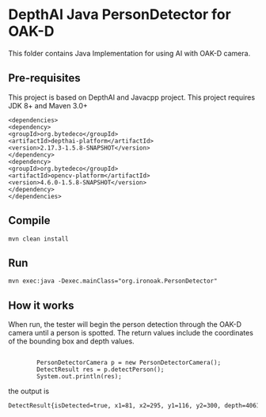 # DepthAI Java PersonDetector for OAK-D
This folder contains Java Implementation for using AI with OAK-D camera.

## Pre-requisites
This project is based on DepthAI and Javacpp project. This project requires JDK 8+ and Maven 3.0+

```
<dependencies>
<dependency>
<groupId>org.bytedeco</groupId>
<artifactId>depthai-platform</artifactId>
<version>2.17.3-1.5.8-SNAPSHOT</version>
</dependency>
<dependency>
<groupId>org.bytedeco</groupId>
<artifactId>opencv-platform</artifactId>
<version>4.6.0-1.5.8-SNAPSHOT</version>
</dependency>
</dependencies>

```


## Compile

`mvn clean install`

## Run

`mvn exec:java -Dexec.mainClass="org.ironoak.PersonDetector"
`
## How it works
When run, the tester will begin the person detection through the OAK-D camera until a person is spotted. The return 
values include the coordinates of the bounding box and depth values.

```

        PersonDetectorCamera p = new PersonDetectorCamera();
        DetectResult res = p.detectPerson();
        System.out.println(res);

```
the output is
```html
DetectResult{isDetected=true, x1=81, x2=295, y1=116, y2=300, depth=4061}
```
